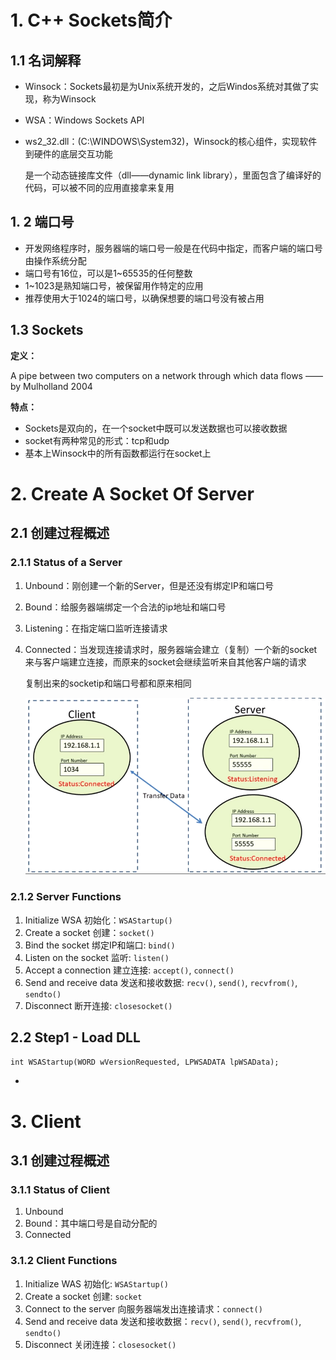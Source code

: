 # 1. C++ Sockets简介

## 1.1 名词解释

- Winsock：Sockets最初是为Unix系统开发的，之后Windos系统对其做了实现，称为Winsock

- WSA：Windows Sockets API

- ws2_32.dll：(C:\WINDOWS\System32)，Winsock的核心组件，实现软件到硬件的底层交互功能

  是一个动态链接库文件（dll——dynamic link library），里面包含了编译好的代码，可以被不同的应用直接拿来复用

## 1. 2 端口号

- 开发网络程序时，服务器端的端口号一般是在代码中指定，而客户端的端口号由操作系统分配
- 端口号有16位，可以是1~65535的任何整数
- 1~1023是熟知端口号，被保留用作特定的应用
- 推荐使用大于1024的端口号，以确保想要的端口号没有被占用

## 1.3 Sockets

**定义：**

A pipe between two computers on a network through which data flows —— by Mulholland 2004

**特点：**

- Sockets是双向的，在一个socket中既可以发送数据也可以接收数据
- socket有两种常见的形式：tcp和udp
- 基本上Winsock中的所有函数都运行在socket上

# 2. Create A Socket Of Server

## 2.1 创建过程概述

### 2.1.1 Status of a Server

1. Unbound：刚创建一个新的Server，但是还没有绑定IP和端口号

2. Bound：给服务器端绑定一个合法的ip地址和端口号

3. Listening：在指定端口监听连接请求

4. Connected：当发现连接请求时，服务器端会建立（复制）一个新的socket来与客户端建立连接，而原来的socket会继续监听来自其他客户端的请求

   复制出来的socketip和端口号都和原来相同

   ![](./12/2.1.1-1connected.png)

### 2.1.2 Server Functions

1. Initialize WSA 初始化：`WSAStartup()`
2. Create a socket 创建：`socket()`
3. Bind the socket 绑定IP和端口: `bind()`
4. Listen on the socket 监听: `listen()`
5. Accept a connection 建立连接: `accept()`, `connect()`
6. Send and receive data 发送和接收数据: `recv()`, `send()`, `recvfrom()`, `sendto()`
7. Disconnect 断开连接: `closesocket()`

## 2.2 Step1 - Load DLL

`int WSAStartup(WORD wVersionRequested, LPWSADATA lpWSAData);`

- 

# 3. Client

## 3.1 创建过程概述

### 3.1.1 Status of Client

1. Unbound
2. Bound：其中端口号是自动分配的
3. Connected

### 3.1.2 Client Functions

1. Initialize WAS 初始化: `WSAStartup()`
2. Create a socket 创建: `socket`
3. Connect to the server 向服务器端发出连接请求：`connect()`
4. Send and receive data 发送和接收数据：`recv()`, `send()`, `recvfrom()`, `sendto()`
5. Disconnect 关闭连接：`closesocket()`